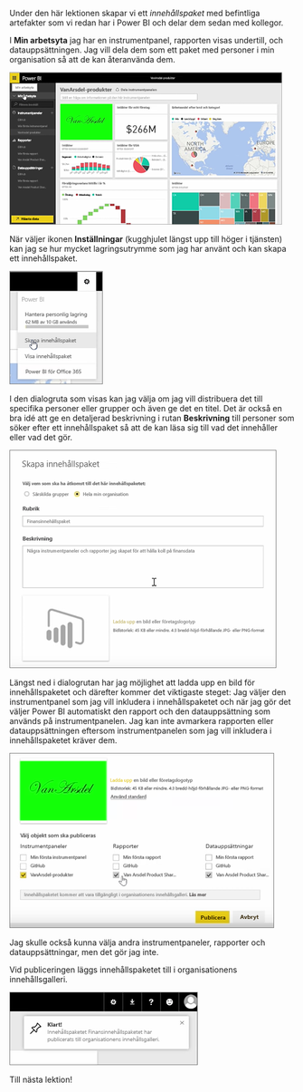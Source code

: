Under den här lektionen skapar vi ett *innehållspaket* med befintliga artefakter som vi redan har i Power BI och delar dem sedan med kollegor. 

I **Min arbetsyta** jag har en instrumentpanel, rapporten visas undertill, och datauppsättningen. Jag vill dela dem som ett paket med personer i min organisation så att de kan återanvända dem.

![Dela och samarbeta i Power BI](./media/6-2-create-content-packs/pbi_learn06_02myworkspacenohilite.png)

När väljer ikonen **Inställningar** (kugghjulet längst upp till höger i tjänsten) kan jag se hur mycket lagringsutrymme som jag har använt och kan skapa ett innehållspaket.

![Dela och samarbeta i Power BI](./media/6-2-create-content-packs/pbi_learn06_02options.png)

I den dialogruta som visas kan jag välja om jag vill distribuera det till specifika personer eller grupper och även ge det en titel. Det är också en bra idé att ge en detaljerad beskrivning i rutan **Beskrivning** till personer som söker efter ett innehållspaket så att de kan läsa sig till vad det innehåller eller vad det gör.

![Dela och samarbeta i Power BI](./media/6-2-create-content-packs/pbi_learn06_02create_contpktop.png)

Längst ned i dialogrutan har jag möjlighet att ladda upp en bild för innehållspaketet och därefter kommer det viktigaste steget: Jag väljer den instrumentpanel som jag vill inkludera i innehållspaketet och när jag gör det väljer Power BI automatiskt den rapport och den datauppsättning som används på instrumentpanelen. Jag kan inte avmarkera rapporten eller datauppsättningen eftersom instrumentpanelen som jag vill inkludera i innehållspaketet kräver dem.

![Dela och samarbeta i Power BI](./media/6-2-create-content-packs/pbi_learn06_02create_contpk2ndhalf.png)

Jag skulle också kunna välja andra instrumentpaneler, rapporter och datauppsättningar, men det gör jag inte.

Vid publiceringen läggs innehållspaketet till i organisationens innehållsgalleri.

![Dela och samarbeta i Power BI](./media/6-2-create-content-packs/pbi_learn06_02contpksuccess.png)

Till nästa lektion!

